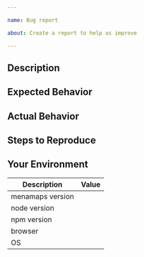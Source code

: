 ```yaml
---

name: Bug report

about: Create a report to help us improve

---
```



<!-- thanks for reaching out -->

<!-- before you proceed, please read and follow the instructions -->

<!-- feel free to add any supporting media such as screenshots or gifs -->


## Description

<!-- describe your issue - a clear and concise description of what the bug is -->


## Expected Behavior

<!-- describe the expected behavior -->


## Actual Behavior

<!-- describe what actually happened -->


## Steps to Reproduce

<!-- uncomment the following and list the steps -->
<!--
1. 
2. 
3. 
-->


## Your Environment

| Description           | Value                                           |
|-----------------------|-------------------------------------------------|
| menamaps version | <!-- add your menamaps version here -->    |
| node version          | <!-- add your node version here -->             |
| npm version           | <!-- add your npm version here -->              |
| browser               | <!-- add your browser and it's version here --> |
| OS                    | <!-- add your OS details here -->               |


<!-- don't hesitate to add any other relevant details -->

<!-- thanks! -->
